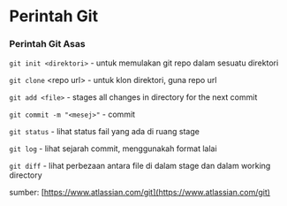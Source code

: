 # Perintah Git

### Perintah Git Asas

`git init <direktori>` - untuk memulakan git repo dalam sesuatu direktori

`git clone` &lt;repo url&gt; - untuk klon direktori, guna repo url

`git add <file>` - stages all changes in directory for the next commit

`git commit -m "<mesej>"` - commit

`git status` - lihat status fail yang ada di ruang stage

`git log` - lihat sejarah commit, menggunakah format lalai

`git diff` - lihat perbezaan antara file di dalam stage dan dalam working directory



sumber: [https://www.atlassian.com/git](https://www.atlassian.com/git)

